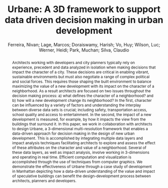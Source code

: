 ---
layout: technique
title: "Urbane: A 3D framework to support data driven decision making in urban development"
system_type: "True"
technique: "False"
design_study: "False"
evaluation: "False"
data: "False"
analysis: "False"
generation: "False"
curation_and_transformation: "False"
management: "False"
modeling: "False"
urban_analysis: "True"
visualization: "True"
sunlight_access: "False"
wind_ventilation: "False"
view_impact: "True"
energy: "False"
damage_and_disaster_management: "False"
climate: "False"
sound: "False"
property_cadastre: "False"
others: "False"
lookup: "False"
browse: "False"
locate: "False"
explore: "True"
identify: "True"
compare: "True"
summarize: "False"
distribution: "True"
trends: "False"
outliers: "True"
extremes: "True"
features: "True"
target_discovery: "True"
target_access: "True"
spatial_relation: "True"
buildings: "True"
streets: "False"
nature: "False"
uniform_discretization: "False"
structural_subdivision: "True"
univariate: "False"
multivariate: "True"
volumetric: "False"
temporal: "False"
sensing: "False"
statistical: "False"
simulation_based: "True"
learning_based: "False"
surveyed: "False"
site: "True"
block: "True"
multi_block: "True"
city: "True"
va_wo_model: "False"
post_model: "False"
model_integrated: "True"
assisted_models: "False"
overlay: "True"
embedded: "False"
linked: "True"
temporal_jx: "False"
spatial_jx: "False"
filter: "True"
aggregate: "True"
embed: "False"
glyphs: "False"
bar_charts: "False"
scatterplots: "False"
matrix: "False"
parallel_coordinates: "True"
map_2d: "True"
map_3d: "True"
walking: "False"
steering: "False"
selection_based: "False"
manipulation_based: "True"
distortion: "False"
ghosting: "False"
culling: "False"
birds_view: "True"
multi_view: "False"
assisted_steering: "False"
other: "False"
vr_cave: "False"
ar: "False"
desktop: "True"
mobile: "False"
case_study: "True"
user_study: "False"
statistical_evaluation: "False"
expert_interviews: "True"
key: "6UFGTFEQ"
item_type: "conferencePaper"
publication_year: "2015"
author: "Ferreira, Nivan; Lage, Marcos; Doraiswamy, Harish; Vo, Huy; Wilson, Luc; Werner, Heidi; Park, Muchan; Silva, Claudio"
publication_title: "2015 IEEE Conference on Visual Analytics Science and Technology (VAST)"
isbn: "978-1-4673-9783-4"
issn: "nan"
doi: "10.1109/VAST.2015.7347636"
url_paper: "http://ieeexplore.ieee.org/document/7347636/"
abstract_note: "nan"
date_added: "2023-01-29 23:57:59"
date_modified: "2023-01-29 23:57:59"
access_date: "2023-01-29 23:57:59"
pages: "97-104"
num_pages: "nan"
issue: "nan"
volume: "nan"
number_of_volumes: "nan"
journal_abbreviation: "nan"
short_title: "Urbane"
series: "nan"
series_number: "nan"
series_text: "nan"
series_title: "nan"
publisher: "IEEE"
place: "Chicago, IL, USA"
language: "nan"
rights: "nan"
type: "nan"
archive: "nan"
archive_location: "nan"
library_catalog: "DOI.org (Crossref)"
call_number: "nan"
extra: "nan"
notes: "nan"
link_attachments: "nan"
manual_tags: "nan"
automatic_tags: "nan"
editor: "nan"
series_editor: "nan"
translator: "nan"
contributor: "nan"
attorney_agent: "nan"
book_author: "nan"
cast_member: "nan"
commenter: "nan"
composer: "nan"
cosponsor: "nan"
counsel: "nan"
interviewer: "nan"
producer: "nan"
recipient: "nan"
reviewed_author: "nan"
scriptwriter: "nan"
words_by: "nan"
guest: "nan"
number: "nan"
edition: "nan"
running_time: "nan"
scale: "nan"
medium: "nan"
artwork_size: "nan"
filing_date: "nan"
application_number: "nan"
assignee: "nan"
issuing_authority: "nan"
country: "nan"
meeting_name: "nan"
conference_name: "2015 IEEE Conference on Visual Analytics Science and Technology (VAST)"
court: "nan"
references: "nan"
reporter: "nan"
legal_status: "nan"
priority_numbers: "nan"
programming_language: "nan"
version: "nan"
system: "nan"
code: "nan"
code_number: "nan"
section: "nan"
session: "nan"
committee: "nan"
history: "nan"
legislative_body: "nan"
abstract: "Architects working with developers and city planners typically rely on experience, precedent and data analyzed in isolation when making decisions that impact the character of a city. These decisions are critical in enabling vibrant, sustainable environments but must also negotiate a range of complex political and social forces. This requires those shaping the built environment to balance maximizing the value of a new development with its impact on the character of a neighborhood. As a result architects are focused on two issues throughout the decision making process: a) what defines the character of a neighborhood? and b) how will a new development change its neighborhood? In the first, character can be influenced by a variety of factors and understanding the interplay between diverse data sets is crucial; including safety, transportation access, school quality and access to entertainment. In the second, the impact of a new development is measured, for example, by how it impacts the view from the buildings that surround it. In this paper, we work in collaboration with architects to design Urbane, a 3-dimensional multi-resolution framework that enables a data-driven approach for decision making in the design of new urban development. This is accomplished by integrating multiple data layers and impact analysis techniques facilitating architects to explore and assess the effect of these attributes on the character and value of a neighborhood. Several of these data layers, as well as impact analysis, involve working in 3-dimensions and operating in real time. Efficient computation and visualization is accomplished through the use of techniques from computer graphics. We demonstrate the effectiveness of Urbane through a case study of development in Manhattan depicting how a data-driven understanding of the value and impact of speculative buildings can benefit the design-development process between architects, planners and developers."
---